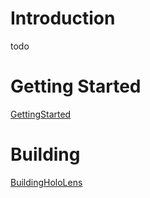 # Introduction 
todo

# Getting Started
[GettingStarted]

# Building
[BuildingHoloLens]

[//]: # (Links)
[GettingStarted]: https://docs.microsoft.com/en-gb/learn/modules/set-up-mixed-reality-azure-digital-twins-unity/4-unity-get-started
[BuildingHoloLens]: https://docs.microsoft.com/en-gb/learn/modules/build-3d-scene-mixed-reality-unity/6-exercise-deploy?ns-enrollment-type=learningpath&ns-enrollment-id=learn.azure.build-mixed-reality-azure-digital-twins-unity